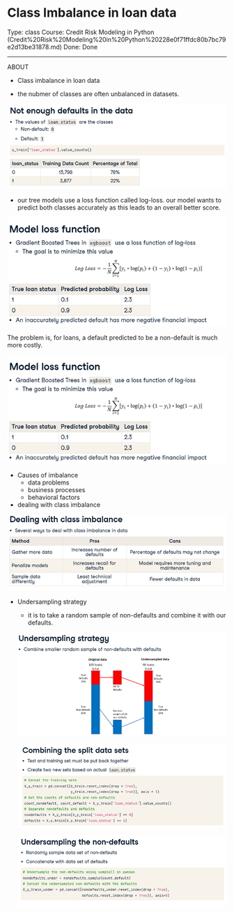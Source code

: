 # Class Imbalance in loan data

Type: class
Course: Credit Risk Modeling in Python (Credit%20Risk%20Modeling%20in%20Python%20228e0f71ffdc80b7bc79e2d13be31878.md)
Done: Done

---

<aside>

ABOUT

- Class imbalance in loan data
</aside>

- the nubmer of classes are often unbalanced in datasets.

![image.png](image%2029.png)

- our tree models use a loss function called log-loss. our model wants to predict both classes accurately as this leads to an overall better score.

![image.png](image%2030.png)

The problem is, for loans, a default predicted to be a non-default is much more costly. 

![image.png](image%2031.png)

- Causes of imbalance
    - data problems
    - business processes
    - behavioral factors
- dealing with class imbalance

![image.png](image%2032.png)

- Undersampling strategy
    - it is to take a random sample of non-defaults and combine it with our defaults.
    
    ![image.png](image%2033.png)
    
    ![image.png](image%2034.png)
    
    ![image.png](image%2035.png)